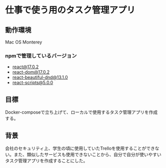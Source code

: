 # 仕事で使う用のタスク管理アプリ

## 動作環境  
Mac OS Monterey

### npmで管理しているバージョン

- react@17.0.2
- react-dom@17.0.2
- react-beautiful-dnd@13.1.0
- react-scripts@5.0.0


## 目標
Docker-composeで立ち上げて、ローカルで使用するタスク管理アプリを作成する。

## 背景
会社のセキュリティ上、学生の頃に使用していたTrelloを使用することができない。また、類似したサービスも使用できないことから、自分で自分が使いやすいタスク管理アプリを作成することにした。